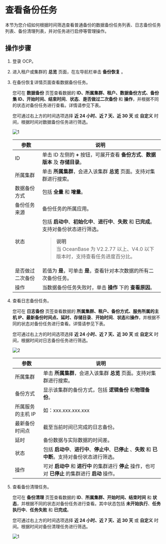 # 查看备份任务

本节为您介绍如何根据时间筛选查看普通备份的数据备份任务列表、日志备份任务列表、备份清理列表，并对任务进行启停等管理操作。

## 操作步骤

1. 登录 OCP。

2. 进入租户或集群的 **总览** 页面，在左导航栏单击 **备份恢复** 。

3. 在备份恢复详情页面查看数据备份任务。

    您可在 **数据备份** 页签查看数据的 **ID、所属集群、租户、数据备份方式、备份集 ID、开始时间、结束时间**、**状态**、**是否做过二次备份** 和 **操作**，并根据不同的状态对备份任务进行查看。详情请参见下表。

    您可通过右上方的时间选项选择 **近 24 小时、近 7 天、近 30 天** 或 **自定义** 时间，根据时间对数据备份任务进行筛选。

    ![1](https://obbusiness-private.oss-cn-shanghai.aliyuncs.com/doc/img/ocp/401/%E7%A7%9F%E6%88%B7%E6%95%B0%E6%8D%AE%E5%A4%87%E4%BB%BD%E4%BB%BB%E5%8A%A11.png)

    | **参数** | **说明** |
    | --- | --- |
    | ID | 单击 ID 左侧的 **+** 按钮，可展开查看 **备份方式**、**数据版本** 及 **存储目录**。 |
    | 所属集群 | 单击 **所属集群**，会进入该集群 **总览** 页面。支持对集群进行搜索。 |
    | 数据备份方式 | 包括 **全量** 和 **增量**。 |
    | 备份任务来源 | 备份任务的所属应用。 |
    | 状态 | 包括 **启动中**、**初始化中**、**进行中**、**失败** 和 **已完成**。支持对备份状态进行筛选。<blockquote>**说明**</br>当 OceanBase 为 V2.2.77 以上、V4.0 以下版本时，支持查看任务进度百分比。</blockquote> |
    | 是否做过二次备份 | 若值为 **是**，可单击 **是**，查看针对本次数据的所有二次备份任务。 |
    | 操作 | 当数据备份任务失败时，单击 **操作** 下的 **查看原因**。 |

4. 查看日志备份任务。

    您可在 **日志备份** 页签查看数据的 **所属集群、租户、备份方式、服务所属的主机 IP、最新备份时间点、延时、存储目录**、**开始时间**、**状态**和**操作**，并根据不同的状态对备份任务进行查看。详情请参见下表。

    您可通过右上方的时间选项选择 **近 24 小时、近 7 天、近 30 天** 或 **自定义** 时间，根据时间对日志备份任务进行筛选。

    ![2](https://obbusiness-private.oss-cn-shanghai.aliyuncs.com/doc/img/ocp/401/%E7%A7%9F%E6%88%B7%E6%97%A5%E5%BF%97%E5%A4%87%E4%BB%BD%E4%BB%BB%E5%8A%A11.png)

    | **参数** | **说明** |
    | --- | --- |
    | 所属集群 | 单击 **所属集群**，会进入该集群 **总览** 页面。支持对集群进行搜索。 |
    | 备份方式 | 显示该集群的备份方式，包括 **逻辑备份** 和**物理备份**。 |
    | 所属服务的主机 IP | 如：xxx.xxx.xxx.xxx  |
    | 最新备份时间点 | 截至当前时间已完成的日志备份。 |
    | 延时 | 备份数据与实际数据的时间差。 |
    | 状态 | 包括 **启动中**、**进行中**、**停止中**、**已停止** 、**失败** 和 **已中断**。支持对备份状态进行筛选。 |
    | 操作 | 可对 **启动中** 和 **进行中** 的集群进行 **停止** 操作，也可对 **已停止** 的集群进行 **启动** 操作。 |

5. 查看备份清理任务。

    您可在 **备份清理** 页签查看数据的 **ID**、**所属集群、开始时间、结束时间** 和 **状态**，并根据不同的状态对备份任务进行查看。其中状态包括 **未开始执行**、**任务执行中**、**任务失败** 和 **已完成**。

    您可通过右上方的时间选项选择 **近 24 小时、近 7 天、近 30 天** 或 **自定义** 时间。根据时间对备份清理任务进行筛选。

    ![1](https://obbusiness-private.oss-cn-shanghai.aliyuncs.com/doc/img/ocp/401/%E7%A7%9F%E6%88%B7%E6%81%A2%E5%A4%8D%E4%BB%BB%E5%8A%A11.png)
